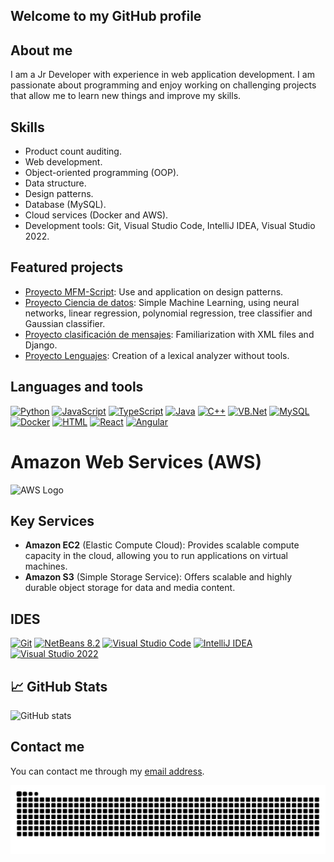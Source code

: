 ## Welcome to my GitHub profile

## About me
I am a Jr Developer with experience in web application development. I am passionate about programming and enjoy working on challenging projects that allow me to learn new things and improve my skills.

## Skills
- Product count auditing.
- Web development.
- Object-oriented programming (OOP).
- Data structure.
- Design patterns.
- Database (MySQL).
- Cloud services (Docker and AWS).
- Development tools: Git, Visual Studio Code, IntelliJ IDEA, Visual Studio 2022.

## Featured projects
- [Proyecto MFM-Script](https://github.com/KritianWhite/OLC1-202000173/tree/main/Proyecto%202): Use and application on design patterns.
- [Proyecto Ciencia de datos](https://github.com/KritianWhite/OLC2-Proyecto2-202000173): Simple Machine Learning, using neural networks, linear regression, polynomial regression, tree classifier and Gaussian classifier.
- [Proyecto clasificación de mensajes](https://github.com/KritianWhite/IPC2_Proyecto3_202000173): Familiarization with XML files and Django.
- [Proyecto Lenguajes](https://github.com/KritianWhite/LFP_PY1_202000173): Creation of a lexical analyzer without tools.

## Languages and tools
[![Python](https://img.shields.io/badge/-Python-3776AB?style=flat&logo=python&logoColor=white)](https://github.com/search?q=user%3AKritianWhite+language%3APython&type=Repositories)
[![JavaScript](https://img.shields.io/badge/-JavaScript-F7DF1E?style=flat&logo=javascript&logoColor=white)](https://github.com/search?q=user%3AKritianWhite+language%3AJavaScript&type=Repositories)
[![TypeScript](https://img.shields.io/badge/-TypeScript-3178C6?style=flat&logo=typescript&logoColor=white)](https://github.com/search?q=user%3AKritianWhite+language%3ATypeScript&type=Repositories)
[![Java](https://img.shields.io/badge/-Java-007396?style=flat&logo=Java&logoColor=white)](https://github.com/search?q=user%3AKritianWhite+language%3AJava&type=Repositories)
[![C++](https://img.shields.io/badge/-C++-00599C?style=flat&logo=c%2B%2B&logoColor=white)](https://github.com/search?q=user%3AKritianWhite+language%3AC%2B%2B&type=Repositories)
[![VB.Net](https://img.shields.io/badge/-VB.Net-512BD4?style=flat&logo=.net&logoColor=white)](https://github.com/search?q=user%3AKritianWhite+language%3Avb.net&type=Repositories)
[![MySQL](https://img.shields.io/badge/-MySQL-4479A1?style=flat&logo=mysql&logoColor=white)](#)
[![Docker](https://img.shields.io/badge/-Docker-2496ED?style=flat&logo=docker&logoColor=white)](https://github.com/search?q=user%3AKritianWhite+language%3ADockerfile&type=Repositories)
[![HTML](https://img.shields.io/badge/-HTML-E34F26?style=flat&logo=html5&logoColor=white)](https://github.com/search?q=user%3AKritianWhite+language%3AHTML&type=Repositories)
[![React](https://img.shields.io/badge/-React-61DAFB?style=flat&logo=react&logoColor=white)](#)
[![Angular](https://img.shields.io/badge/-Angular-61DAFB?style=for-the-badge&logo=angular&logoColor=white)](https://angular.io/)

# Amazon Web Services (AWS)

![AWS Logo](https://upload.wikimedia.org/wikipedia/commons/thumb/9/93/Amazon_Web_Services_Logo.svg/2560px-Amazon_Web_Services_Logo.svg.png)

## Key Services

- **Amazon EC2** (Elastic Compute Cloud): Provides scalable compute capacity in the cloud, allowing you to run applications on virtual machines.
- **Amazon S3** (Simple Storage Service): Offers scalable and highly durable object storage for data and media content.

## IDES
[![Git](https://img.shields.io/badge/-Git-F05032?style=flat&logo=git&logoColor=white)](#)
[![NetBeans 8.2](https://img.shields.io/badge/-NetBeans%208.2-1B6AC6?style=flat&logo=apache-netbeans-ide&logoColor=white)](#)
[![Visual Studio Code](https://img.shields.io/badge/-Visual%20Studio%20Code-007ACC?style=flat&logo=visual-studio-code&logoColor=white)](#)
[![IntelliJ IDEA](https://img.shields.io/badge/-IntelliJ%20IDEA-000000?style=flat&logo=intellij-idea&logoColor=white)](#)
[![Visual Studio 2022](https://img.shields.io/badge/-Visual%20Studio%202022-5C2D91?style=flat&logo=visual-studio&logoColor=white)](#)

## &#x1f4c8; GitHub Stats

<!-- <a href="https://github.com/KritianWhite/KritianWhite">
  <img align="center" src="https://github-readme-stats.vercel.app/api/top-langs/?username=KritianWhite&hide=scss,css,tex&theme=aura_dark" />
</a> -->
<!-- <a href="https://github.com/KritianWhite?tab=repositories">
  <img align="center" src="https://github-readme-stats.vercel.app/api?username=KritianWhite&show_icons=true&line_height=27&count_private=true&theme=aura_dark" alt="Christian's GitHub Stats" />
</a> -->

![GitHub stats](https://github-readme-stats.vercel.app/api?username=KritianWhite&show_icons=true)
<br>
<!-- ![Profile views](https://gpvc.arturio.dev/KritianWhite) -->


## Contact me
You can contact me through my [email address](mailto:blancochristian7@gmail.com).

![github contribution grid snake animation](https://raw.githubusercontent.com/rfyiamcool/rfyiamcool/output/github-contribution-grid-snake.svg)


